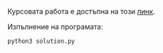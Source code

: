 Курсовата работа е достъпна на този [линк](https://yalishanda42.github.io/dis3-hw1/).

Изпълнение на програмата:

`python3 solution.py`
